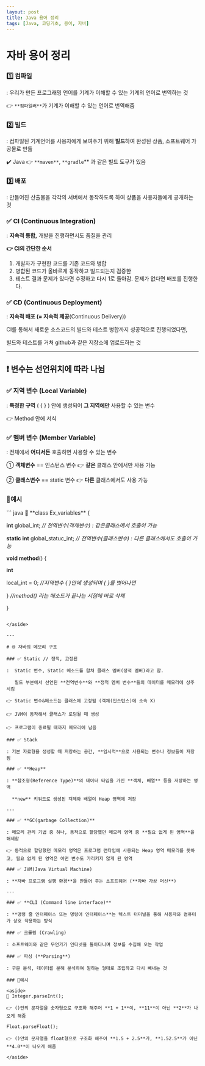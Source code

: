 ```yaml
---
layout: post
title: Java 용어 정리
tags: [Java, 코딩기초, 용어, 자바]
---
```


# 자바 용어 정리

### 1️⃣ **컴파일**

: 우리가 만든 프로그래밍 언어를 기계가 이해할 수 있는 기계의 언어로 번역하는 것

👉 `**컴파일러**`가 기계가 이해할 수 있는 언어로 번역해줌

### 2️⃣ **빌드**

: 컴파일된 기계언어를 사용자에게 보여주기 위해 **빌드**하여 완성된 상품, 소프트웨어 가공물로 만듦

✔️ Java 👉 `**maven**`, `**gradle`** 과 같은 빌드 도구가 있음

### 3️⃣ **배포**

: 만들어진 산출물을 각각의 서버에서 동작하도록 하여 상품을 사용자들에게 공개하는 것

### ✅ CI ****(Continuous Integration)****

: **지속적 통합,** 개발을 진행하면서도 품질을 관리

**👉 CI의 간단한 순서**

1. 개발자가 구현한 코드를 기존 코드와 병합
2. 병합된 코드가 올바르게 동작하고 빌드되는지 검증한
3. 테스트 결과 문제가 있다면 수정하고 다시 1로 돌아감. 문제가 없다면 배포를 진행한다.

### ✅ CD ****(Continuous Deployment)****

: **지속적 배포 (= 지속적 제공**(Continuous Delivery))

  CI를 통해서 새로운 소스코드의 빌드와 테스트 병합까지 성공적으로 진행되었다면, 

  빌드와 테스트를 거쳐 github과 같은 저장소에 업로드하는 것

---

## ❗ 변수는 선언위치에 따라 나뉨

### ✅ **지역 변수 (Local Variable)**

:  **특정한 구역** ( { } ) 안에 생성되어 **그 지역에만** 사용할 수 있는 변수

 👉 Method 안에 서식

### ✅ **멤버 변수 (Member Variable)**

: 전체에서 **어디서든** 호출하면 사용할 수 있는 변수

 ① **객체변수** == 인스턴스 변수 👉 **같은** 클래스 안에서만 사용 가능

 ② **클래스변수** == static 변수 👉 **다른** 클래스에서도 사용 가능

### 🔸**예시**

<aside>
``` java
 🚧 **class Ex_variables** {

**int** global_int;  *// 전역변수(객체변수) : 같은클래스에서 호출이 가능*

**static int** global_statuc_int;  *// 전역변수(클래스변수) : 다른 클래스에서도 호출이 가능*

**void method**()
{

**int**

local_int = 0; *//지역변수 { }안에 생성되며 { }를 벗어나면*

}  *//method() 라는 메소드가 끝나는 시점에 바로 삭제*

}
```

</aside>

---

# 🌐 자바의 메모리 구조

### ✅ Static // 정적, 고정된

:  Static 변수, Static 메소드를 합쳐 클래스 멤버(정적 멤버)라고 함.

   필드 부분에서 선언된 **전역변수**와 **정적 멤버 변수**들의 데이터를 메모리에 상주시킴

👉 Static 변수&메소드는 클래스에 고정됨 (객체(인스턴스)에 소속 X)

👉 JVM이 동작해서 클래스가 로딩될 때 생성

👉 프로그램이 종료될 때까지 메모리에 남음

### ✅ Stack

: 기본 자료형을 생성할 때 저장하는 공간, **임시적**으로 사용되는 변수나 정보들이 저장됨

### ✅ **Heap**

: **참조형(Reference Type)**의 데이터 타입을 가진 **객체, 배열** 등을 저장하는 영역

  **new** 키워드로 생성된 객체와 배열이 Heap 영역에 저장

---

### ✅ **GC(garbage Collection)**

: 메모리 관리 기법 중 하나, 동적으로 할당했던 메모리 영역 중 **필요 없게 된 영역**을 해제함

👉 동적으로 할당했던 메모리 영역은 프로그램 런타임에 사용되는 Heap 영역 메모리를 뜻하고, 필요 없게 된 영역은 어떤 변수도 가리키지 않게 된 영역

### ✅ JVM(Java Virtual Machine)

: **자바 프로그램 실행 환경**을 만들어 주는 소프트웨어 (**자바 가상 머신**)

---

### ✅ **CLI (Command line interface)**

: **명령 줄 인터페이스 또는 명령어 인터페이스**는 텍스트 터미널을 통해 사용자와 컴퓨터가 상호 작용하는 방식

### ✅ 크롤링 (Crawling)

: 소프트웨어와 같은 무언가가 인터넷을 돌아다니며 정보를 수집해 오는 작업

### ✅ 파싱 (**Parsing**)

: 구문 분석, 데이터를 분해 분석하여 원하는 형태로 조립하고 다시 빼내는 것

### 🔸예시

<aside>
📢 Integer.parseInt();

👉 ()안의 문자열을 숫자형으로 구조화 해주어 **1 + 1**이, **11**이 아닌 **2**가 나오게 해줌

Float.parseFloat(); 

👉 ()안의 문자열을 float형으로 구조화 해주어 **1.5 + 2.5**가, **1.52.5**가 아닌 **4.0**이 나오게 해줌

</aside>
